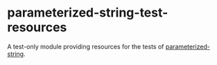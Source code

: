 # parameterized-string-test-resources

A test-only module providing resources for the tests of
[parameterized-string](../parameterized-string).
